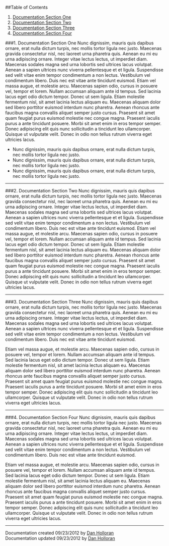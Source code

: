 ##Table of Contents
1. [Documentation Section One](#section_one)
2. [Documentation Section Two](#section_two)
3. [Documentation Section Three](#section_three)
4. [Documentation Section Four](#section_four)



###1. Documentation Section One
Nunc dignissim, mauris quis dapibus ornare, erat nulla dictum turpis, nec mollis tortor ligula nec justo. Maecenas gravida consectetur nisl, nec laoreet urna pharetra quis. Aenean eu mi eu urna adipiscing ornare. Integer vitae lectus lectus, ut imperdiet diam. Maecenas sodales magna sed urna lobortis sed ultrices lacus volutpat. Aenean a sapien ultrices nunc viverra pellentesque et et ligula. Suspendisse sed velit vitae enim tempor condimentum a non lectus. Vestibulum vel condimentum libero. Duis nec est vitae ante tincidunt euismod.
Etiam vel massa augue, et molestie arcu. Maecenas sapien odio, cursus in posuere vel, tempor et lorem. Nullam accumsan aliquam ante id tempus. Sed lacinia lacus eget odio dictum tempor. Donec ut sem ligula. Etiam molestie fermentum nisl, sit amet lacinia lectus aliquam eu. Maecenas aliquam dolor sed libero porttitor euismod interdum nunc pharetra. Aenean rhoncus ante faucibus magna convallis aliquet semper justo cursus. Praesent sit amet quam feugiat purus euismod molestie nec congue magna. Praesent iaculis purus a ante tincidunt posuere. Morbi sit amet enim in eros tempor semper. Donec adipiscing elit quis nunc sollicitudin a tincidunt leo ullamcorper. Quisque ut vulputate velit. Donec in odio non tellus rutrum viverra eget ultricies lacus.

- Nunc dignissim, mauris quis dapibus ornare, erat nulla dictum turpis, nec mollis tortor ligula nec justo.
- Nunc dignissim, mauris quis dapibus ornare, erat nulla dictum turpis, nec mollis tortor ligula nec justo.
- Nunc dignissim, mauris quis dapibus ornare, erat nulla dictum turpis, nec mollis tortor ligula nec justo.

---
###2. Documentation Section Two
Nunc dignissim, mauris quis dapibus ornare, erat nulla dictum turpis, nec mollis tortor ligula nec justo. Maecenas gravida consectetur nisl, nec laoreet urna pharetra quis. Aenean eu mi eu urna adipiscing ornare. Integer vitae lectus lectus, ut imperdiet diam. Maecenas sodales magna sed urna lobortis sed ultrices lacus volutpat. Aenean a sapien ultrices nunc viverra pellentesque et et ligula. Suspendisse sed velit vitae enim tempor condimentum a non lectus. Vestibulum vel condimentum libero. Duis nec est vitae ante tincidunt euismod.
Etiam vel massa augue, et molestie arcu. Maecenas sapien odio, cursus in posuere vel, tempor et lorem. Nullam accumsan aliquam ante id tempus. Sed lacinia lacus eget odio dictum tempor. Donec ut sem ligula. Etiam molestie fermentum nisl, sit amet lacinia lectus aliquam eu. Maecenas aliquam dolor sed libero porttitor euismod interdum nunc pharetra. Aenean rhoncus ante faucibus magna convallis aliquet semper justo cursus. Praesent sit amet quam feugiat purus euismod molestie nec congue magna. Praesent iaculis purus a ante tincidunt posuere. Morbi sit amet enim in eros tempor semper. Donec adipiscing elit quis nunc sollicitudin a tincidunt leo ullamcorper. Quisque ut vulputate velit. Donec in odio non tellus rutrum viverra eget ultricies lacus.

---
###3. Documentation Section Three
Nunc dignissim, mauris quis dapibus ornare, erat nulla dictum turpis, nec mollis tortor ligula nec justo. Maecenas gravida consectetur nisl, nec laoreet urna pharetra quis. Aenean eu mi eu urna adipiscing ornare. Integer vitae lectus lectus, ut imperdiet diam. Maecenas sodales magna sed urna lobortis sed ultrices lacus volutpat. Aenean a sapien ultrices nunc viverra pellentesque et et ligula. Suspendisse sed velit vitae enim tempor condimentum a non lectus. Vestibulum vel condimentum libero. Duis nec est vitae ante tincidunt euismod.


Etiam vel massa augue, et molestie arcu. Maecenas sapien odio, cursus in posuere vel, tempor et lorem. Nullam accumsan aliquam ante id tempus. Sed lacinia lacus eget odio dictum tempor. Donec ut sem ligula. Etiam molestie fermentum nisl, sit amet lacinia lectus aliquam eu. Maecenas aliquam dolor sed libero porttitor euismod interdum nunc pharetra. Aenean rhoncus ante faucibus magna convallis aliquet semper justo cursus. Praesent sit amet quam feugiat purus euismod molestie nec congue magna. Praesent iaculis purus a ante tincidunt posuere. Morbi sit amet enim in eros tempor semper. Donec adipiscing elit quis nunc sollicitudin a tincidunt leo ullamcorper. Quisque ut vulputate velit. Donec in odio non tellus rutrum viverra eget ultricies lacus.

---
###4. Documentation Section Four
Nunc dignissim, mauris quis dapibus ornare, erat nulla dictum turpis, nec mollis tortor ligula nec justo. Maecenas gravida consectetur nisl, nec laoreet urna pharetra quis. Aenean eu mi eu urna adipiscing ornare. Integer vitae lectus lectus, ut imperdiet diam. Maecenas sodales magna sed urna lobortis sed ultrices lacus volutpat. Aenean a sapien ultrices nunc viverra pellentesque et et ligula. Suspendisse sed velit vitae enim tempor condimentum a non lectus. Vestibulum vel condimentum libero. Duis nec est vitae ante tincidunt euismod.


Etiam vel massa augue, et molestie arcu. Maecenas sapien odio, cursus in posuere vel, tempor et lorem. Nullam accumsan aliquam ante id tempus. Sed lacinia lacus eget odio dictum tempor. Donec ut sem ligula. Etiam molestie fermentum nisl, sit amet lacinia lectus aliquam eu. Maecenas aliquam dolor sed libero porttitor euismod interdum nunc pharetra. Aenean rhoncus ante faucibus magna convallis aliquet semper justo cursus. Praesent sit amet quam feugiat purus euismod molestie nec congue magna. Praesent iaculis purus a ante tincidunt posuere. Morbi sit amet enim in eros tempor semper. Donec adipiscing elit quis nunc sollicitudin a tincidunt leo ullamcorper. Quisque ut vulputate velit. Donec in odio non tellus rutrum viverra eget ultricies lacus.

---
Documentation created 09/23/2012 by [Dan Holloran]('maillto:dan@freemanhelp.com')  
Documentation updated 09/23/2012 by [Dan Holloran]('maillto:dan@freemanhelp.com')
